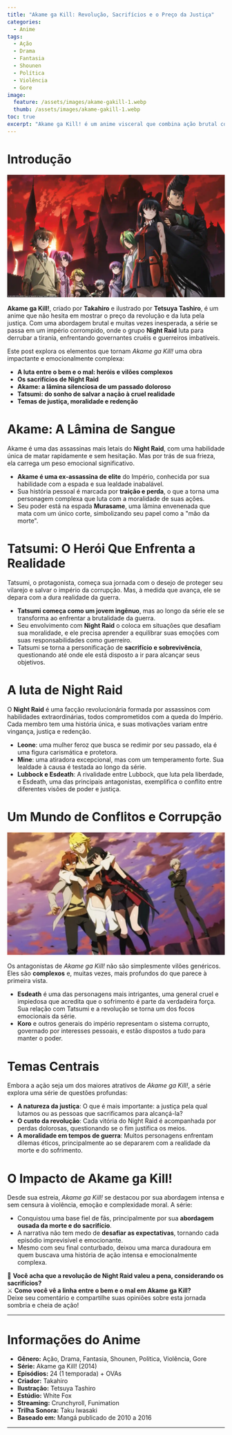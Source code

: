 ```yaml
---
title: "Akame ga Kill: Revolução, Sacrifícios e o Preço da Justiça"
categories:
  - Anime
tags:
  - Ação
  - Drama
  - Fantasia
  - Shounen
  - Política
  - Violência
  - Gore
image:
  feature: /assets/images/akame-gakill-1.webp
  thumb: /assets/images/akame-gakill-1.webp
toc: true
excerpt: "Akame ga Kill! é um anime visceral que combina ação brutal com uma história de revolução, onde os heróis são forçados a fazer escolhas difíceis por um bem maior em um mundo corrompido pela tirania."
---
```


# Introdução

![Akame, a protagonista, em ação.](/assets/images/akame-gakill-1.webp)

**Akame ga Kill!**, criado por **Takahiro** e ilustrado por **Tetsuya Tashiro**, é um anime que não hesita em mostrar o preço da revolução e da luta pela justiça. Com uma abordagem brutal e muitas vezes inesperada, a série se passa em um império corrompido, onde o grupo **Night Raid** luta para derrubar a tirania, enfrentando governantes cruéis e guerreiros imbatíveis.

Este post explora os elementos que tornam *Akame ga Kill!* uma obra impactante e emocionalmente complexa:

- **A luta entre o bem e o mal: heróis e vilões complexos**
- **Os sacrifícios de Night Raid**
- **Akame: a lâmina silenciosa de um passado doloroso**
- **Tatsumi: do sonho de salvar a nação à cruel realidade**
- **Temas de justiça, moralidade e redenção**

# Akame: A Lâmina de Sangue

Akame é uma das assassinas mais letais do **Night Raid**, com uma habilidade única de matar rapidamente e sem hesitação. Mas por trás de sua frieza, ela carrega um peso emocional significativo.

- **Akame é uma ex-assassina de elite** do Império, conhecida por sua habilidade com a espada e sua lealdade inabalável.  
- Sua história pessoal é marcada por **traição e perda**, o que a torna uma personagem complexa que luta com a moralidade de suas ações.  
- Seu poder está na espada **Murasame**, uma lâmina envenenada que mata com um único corte, simbolizando seu papel como a "mão da morte".

# Tatsumi: O Herói Que Enfrenta a Realidade

Tatsumi, o protagonista, começa sua jornada com o desejo de proteger seu vilarejo e salvar o império da corrupção. Mas, à medida que avança, ele se depara com a dura realidade da guerra.

- **Tatsumi começa como um jovem ingênuo**, mas ao longo da série ele se transforma ao enfrentar a brutalidade da guerra.  
- Seu envolvimento com **Night Raid** o coloca em situações que desafiam sua moralidade, e ele precisa aprender a equilibrar suas emoções com suas responsabilidades como guerreiro.  
- Tatsumi se torna a personificação de **sacrifício e sobrevivência**, questionando até onde ele está disposto a ir para alcançar seus objetivos.

# A luta de Night Raid

O **Night Raid** é uma facção revolucionária formada por assassinos com habilidades extraordinárias, todos comprometidos com a queda do Império. Cada membro tem uma história única, e suas motivações variam entre vingança, justiça e redenção.

- **Leone**: uma mulher feroz que busca se redimir por seu passado, ela é uma figura carismática e protetora.  
- **Mine**: uma atiradora excepcional, mas com um temperamento forte. Sua lealdade à causa é testada ao longo da série.  
- **Lubbock e Esdeath**: A rivalidade entre Lubbock, que luta pela liberdade, e Esdeath, uma das principais antagonistas, exemplifica o conflito entre diferentes visões de poder e justiça.

# Um Mundo de Conflitos e Corrupção

![Night Raid reunido em missão.](/assets/images/akame-gakill-2.webp)

Os antagonistas de *Akame ga Kill!* não são simplesmente vilões genéricos. Eles são **complexos** e, muitas vezes, mais profundos do que parece à primeira vista.

- **Esdeath** é uma das personagens mais intrigantes, uma general cruel e impiedosa que acredita que o sofrimento é parte da verdadeira força. Sua relação com Tatsumi e a revolução se torna um dos focos emocionais da série.  
- **Koro** e outros generais do império representam o sistema corrupto, governado por interesses pessoais, e estão dispostos a tudo para manter o poder.

# Temas Centrais

Embora a ação seja um dos maiores atrativos de *Akame ga Kill!*, a série explora uma série de questões profundas:

- **A natureza da justiça**: O que é mais importante: a justiça pela qual lutamos ou as pessoas que sacrificamos para alcançá-la?  
- **O custo da revolução**: Cada vitória do Night Raid é acompanhada por perdas dolorosas, questionando se o fim justifica os meios.  
- **A moralidade em tempos de guerra**: Muitos personagens enfrentam dilemas éticos, principalmente ao se depararem com a realidade da morte e do sofrimento.

# O Impacto de Akame ga Kill!

Desde sua estreia, *Akame ga Kill!* se destacou por sua abordagem intensa e sem censura à violência, emoção e complexidade moral. A série:

- Conquistou uma base fiel de fãs, principalmente por sua **abordagem ousada da morte e do sacrifício**.  
- A narrativa não tem medo de **desafiar as expectativas**, tornando cada episódio imprevisível e emocionante.  
- Mesmo com seu final conturbado, deixou uma marca duradoura em quem buscava uma história de ação intensa e emocionalmente complexa.

🙏 **Você acha que a revolução de Night Raid valeu a pena, considerando os sacrifícios?**  
⚔️ **Como você vê a linha entre o bem e o mal em Akame ga Kill?**  
Deixe seu comentário e compartilhe suas opiniões sobre esta jornada sombria e cheia de ação!

---

# Informações do Anime

- **Gênero:** Ação, Drama, Fantasia, Shounen, Política, Violência, Gore  
- **Série:** Akame ga Kill! (2014)  
- **Episódios:** 24 (1 temporada) + OVAs  
- **Criador:** Takahiro  
- **Ilustração:** Tetsuya Tashiro  
- **Estúdio:** White Fox  
- **Streaming:** Crunchyroll, Funimation  
- **Trilha Sonora:** Taku Iwasaki  
- **Baseado em:** Mangá publicado de 2010 a 2016

---
